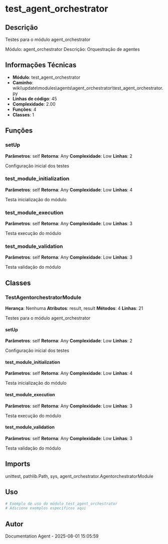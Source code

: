 # test_agent_orchestrator

## Descrição

Testes para o módulo agent_orchestrator

Módulo: agent_orchestrator
Descrição: Orquestração de agentes

## Informações Técnicas

- **Módulo**: test_agent_orchestrator
- **Caminho**: wiki\update\modules\agents\agent_orchestrator\test_agent_orchestrator.py
- **Linhas de código**: 45
- **Complexidade**: 2.00
- **Funções**: 4
- **Classes**: 1

## Funções

### setUp

**Parâmetros**: self
**Retorna**: Any
**Complexidade**: Low
**Linhas**: 2

Configuração inicial dos testes

### test_module_initialization

**Parâmetros**: self
**Retorna**: Any
**Complexidade**: Low
**Linhas**: 4

Testa inicialização do módulo

### test_module_execution

**Parâmetros**: self
**Retorna**: Any
**Complexidade**: Low
**Linhas**: 3

Testa execução do módulo

### test_module_validation

**Parâmetros**: self
**Retorna**: Any
**Complexidade**: Low
**Linhas**: 3

Testa validação do módulo

## Classes

### TestAgentorchestratorModule

**Herança**: Nenhuma
**Atributos**: result, result
**Métodos**: 4
**Linhas**: 21

Testes para o módulo agent_orchestrator

#### setUp

**Parâmetros**: self
**Retorna**: Any
**Complexidade**: Low
**Linhas**: 2

Configuração inicial dos testes

#### test_module_initialization

**Parâmetros**: self
**Retorna**: Any
**Complexidade**: Low
**Linhas**: 4

Testa inicialização do módulo

#### test_module_execution

**Parâmetros**: self
**Retorna**: Any
**Complexidade**: Low
**Linhas**: 3

Testa execução do módulo

#### test_module_validation

**Parâmetros**: self
**Retorna**: Any
**Complexidade**: Low
**Linhas**: 3

Testa validação do módulo

## Imports

unittest, pathlib.Path, sys, agent_orchestrator.AgentorchestratorModule

## Uso

```python
# Exemplo de uso do módulo test_agent_orchestrator
# Adicione exemplos específicos aqui
```

## Autor

Documentation Agent - 2025-08-01 15:05:59
